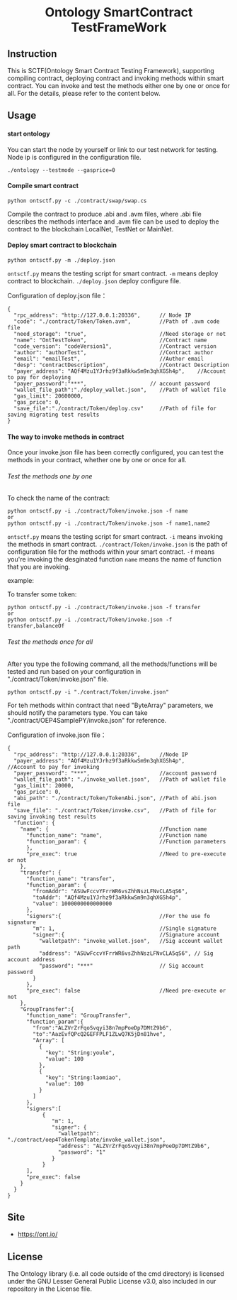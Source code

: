 <h1 align="center">Ontology SmartContract TestFrameWork</h1>

## Instruction

This is SCTF(Ontology Smart Contract Testing Framework), supporting compiling contract, deploying contract and invoking methods within smart contract. You can invoke and test the methods either one by one or once for all. For the details, please refer to the content below.


## Usage

#### start ontology

You can start the node by yourself or link to our test network for testing. Node ip is configured in the configuration file.
```
./ontology --testmode --gasprice=0
```

#### Compile smart contract

```
python ontsctf.py -c ./contract/swap/swap.cs
```

Compile the contract to produce .abi and .avm files, where .abi file describes the methods interface and .avm file can be used to deploy the contract to the blockchain LocalNet, TestNet or MainNet.


#### Deploy smart contract to blockchain

```
python ontsctf.py -m ./deploy.json
```

`ontsctf.py` means the testing script for smart contract.
`-m` means deploy contract to blockchain.
`./deploy.json` deploy configure file.



Configuration of deploy.json file：
```
{
  "rpc_address": "http://127.0.0.1:20336",      // Node IP
  "code": "./contract/Token/Token.avm",         //Path of .avm code file
  "need_storage": "true",                       //Need storage or not
  "name": "OntTestToken",                       //Contract name
  "code_version": "codeVersion1",               //Contract version
  "author": "authorTest",                       //Contract author
  "email": "emailTest",                         //Author email
  "desp": "contractDescription",                //Contract Description
  "payer_address": "AQf4Mzu1YJrhz9f3aRkkwSm9n3qhXGSh4p",    //Account to pay for deploying
  "payer_password":"***",                    // account password
  "wallet_file_path":"./deploy_wallet.json",    //Path of wallet file
  "gas_limit": 20600000,
  "gas_price": 0,
  "save_file":"./contract/Token/deploy.csv"     //Path of file for saving migrating test results
}
```


#### The way to invoke methods in contract
Once your invoke.json file has been correctly configured, you can test the methods in your contract, whether one by one or once for all.

###### Test the methods one by one
To check the name of the contract:<br/>

```
python ontsctf.py -i ./contract/Token/invoke.json -f name
or
python ontsctf.py -i ./contract/Token/invoke.json -f name1,name2
```

`ontsctf.py` means the testing script for smart contract.
`-i` means invoking the methods in smart contract.
`./contract/Token/invoke.json` is the path of configuration file for the methods within your smart contract.
`-f` means you're invoking the desginated function
`name` means the name of function that you are invoking.


example:

To transfer some token: <br/>

```
python ontsctf.py -i ./contract/Token/invoke.json -f transfer
or
python ontsctf.py -i ./contract/Token/invoke.json -f transfer,balanceOf
```

###### Test the methods once for all
After you type the following command, all the methods/functions will be tested and run based on your configuration in "./contract/Token/invoke.json" file.<br/>

```
python ontsctf.py -i "./contract/Token/invoke.json"
```

For teh methods within contract that need "ByteArray" parameters, we should notify the parameters type. You can take "./contract/OEP4SamplePY/invoke.json" for reference.

Configuration of invoke.json file：
```
{
  "rpc_address": "http://127.0.0.1:20336",      //Node IP
  "payer_address": "AQf4Mzu1YJrhz9f3aRkkwSm9n3qhXGSh4p",       //Account to pay for invoking
  "payer_password": "***",                      //account password
  "wallet_file_path": "./invoke_wallet.json",   //Path of wallet file
  "gas_limit": 20000,
  "gas_price": 0,
  "abi_path": "./contract/Token/TokenAbi.json", //Path of abi.json file
  "save_file": "./contract/Token/invoke.csv",   //Path of file for saving invoking test results
  "function": {
    "name": {                                   //Function name
      "function_name": "name",                  //Function name
      "function_param": {                       //Function parameters
      },
      "pre_exec": true                          //Need to pre-execute or not
    },
    "transfer": {                                           
      "function_name": "transfer",                         
      "function_param": {
        "fromAddr": "ASUwFccvYFrrWR6vsZhhNszLFNvCLA5qS6",   
        "toAddr": "AQf4Mzu1YJrhz9f3aRkkwSm9n3qhXGSh4p",
        "value": 1000000000000000
      },
      "signers":{                               //For the use fo signature
        "m": 1,                                 //Single signature
        "signer":{                              //Signature account
          "walletpath": "invoke_wallet.json",   //Sig account wallet path
          "address": "ASUwFccvYFrrWR6vsZhhNszLFNvCLA5qS6", // Sig account address
          "password": "***"                     // Sig account password
        }
      },
      "pre_exec": false                         //Need pre-execute or not
    },
    "GroupTransfer":{
      "function_name": "GroupTransfer",
      "function_param":{
        "from":"ALZVrZrFqoSvqyi38n7mpPoeDp7DMtZ9b6",
        "to":"AazEvfQPcQ2GEFFPLF1ZLwQ7K5jDn81hve",
        "Array": [
          {
            "key": "String:youle",
            "value": 100
          },
          {
            "key": "String:laomiao",
            "value": 100
          }
        ]
      },
      "signers":[
           {
              "m": 1,
              "signer": {
                "walletpath": "./contract/oep4TokenTemplate/invoke_wallet.json",
                "address": "ALZVrZrFqoSvqyi38n7mpPoeDp7DMtZ9b6",
                "password": "1"
              }
           }
      ],
      "pre_exec": false
    }
  }
}
```


## Site

* https://ont.io/

## License

The Ontology library (i.e. all code outside of the cmd directory) is licensed under the GNU Lesser General Public License v3.0, also included in our repository in the License file.
